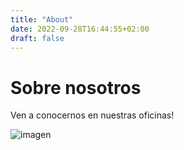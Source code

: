 ```yaml
---
title: "About"
date: 2022-09-28T16:44:55+02:00
draft: false
---
```


# Sobre nosotros

Ven a conocernos en nuestras oficinas!

![imagen](https://media-cdn.tripadvisor.com/media/photo-s/13/ad/20/4e/getlstd-property-photo.jpg)